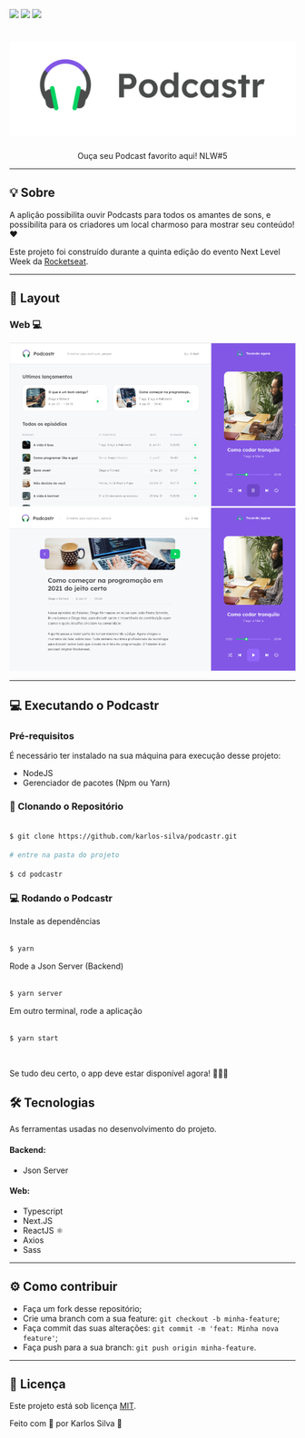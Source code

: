 

![](https://img.shields.io/github/license/karlos-silva/podcastr?style=plastic)
![](https://img.shields.io/github/forks/karlos-silva/podcastr)
![](https://img.shields.io/github/stars/karlos-silva/podcastr)

<h1 align="center" >
  <img alt="Podcastr" title="Podcastr" src="./public/logo.png" />
</h1>



<p align="center">Ouça seu Podcast favorito aqui! NLW#5</p>


---

## 💡 Sobre

A aplição possibilita ouvir Podcasts para todos os amantes de sons, e possibilita para os criadores um local charmoso para mostrar seu conteúdo! ❤️

Este projeto foi construído durante a quinta edição do evento Next Level Week da [Rocketseat](https://rocketseat.com.br/).

---

## 🎨 Layout


### Web 💻

<p align="center">
  <img alt="Podcastr" title="Podcastr" src="./public/homeScreen.png" width="600px">

  <img alt="Podcastr" title="Podcastr" src="./public/episodeScreen.png" width="600px">

</p>

---


## 💻 Executando o Podcastr

### Pré-requisitos

É necessário ter instalado na sua máquina para execução desse projeto:
- NodeJS
- Gerenciador de pacotes (Npm ou Yarn) 


### 👾 Clonando o Repositório

```bash

$ git clone https://github.com/karlos-silva/podcastr.git

# entre na pasta do projeto

$ cd podcastr

```
### 💻 Rodando o Podcastr 

Instale as dependências

```bash

$ yarn

```

Rode a Json Server (Backend)

```bash

$ yarn server

```
Em outro terminal, rode a aplicação

```bash

$ yarn start

```

<br>

Se tudo deu certo, o app deve estar disponível agora! 👩🏽‍🔧


<h2 id="tecnologias"> 🛠️ Tecnologias </h2>

As ferramentas usadas no desenvolvimento do projeto.

#### Backend:
 - Json Server


#### Web:
- Typescript
- Next.JS
- ReactJS ⚛️
- Axios
- Sass


---

<h2 id="como-contribuir"> ⚙️ Como contribuir </h2>

- Faça um fork desse repositório;
- Crie uma branch com a sua feature: `git checkout -b minha-feature`;
- Faça commit das suas alterações: `git commit -m 'feat: Minha nova feature'`;
- Faça push para a sua branch: `git push origin minha-feature`.

---

## 📝 Licença

Este projeto está sob licença [MIT](./LICENSE).

<p>Feito com 💞 por Karlos Silva 🚀</p>